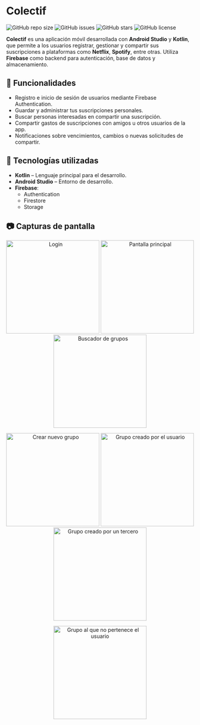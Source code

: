 # Colectif
![GitHub repo size](https://img.shields.io/github/repo-size/ARP-10/Colectif)
![GitHub issues](https://img.shields.io/github/issues/ARP-10/Colectif)
![GitHub stars](https://img.shields.io/github/stars/ARP-10/Colectif?style=social)
![GitHub license](https://img.shields.io/github/license/ARP-10/Colectif)

**Colectif** es una aplicación móvil desarrollada con **Android Studio** y **Kotlin**, que permite a los usuarios registrar, gestionar y compartir sus suscripciones a plataformas como **Netflix**, **Spotify**, entre otras. Utiliza **Firebase** como backend para autenticación, base de datos y almacenamiento.

## 📱 Funcionalidades

- Registro e inicio de sesión de usuarios mediante Firebase Authentication.
- Guardar y administrar tus suscripciones personales.
- Buscar personas interesadas en compartir una suscripción.
- Compartir gastos de suscripciones con amigos u otros usuarios de la app.
- Notificaciones sobre vencimientos, cambios o nuevas solicitudes de compartir.

## 🚀 Tecnologías utilizadas

- **Kotlin** – Lenguaje principal para el desarrollo.
- **Android Studio** – Entorno de desarrollo.
- **Firebase**:
  - Authentication
  - Firestore 
  - Storage

## 📷 Capturas de pantalla

<p align="center">
  <img src="https://github.com/user-attachments/assets/b08fbfe5-5627-4eb2-bfec-22fc19cbd86f" alt="Login" width="250"/>
  <img src="https://github.com/user-attachments/assets/558acac4-cbd5-46a6-9b09-b0711fececd8" alt="Pantalla principal" width="250"/>
  <img src="https://github.com/user-attachments/assets/d93f3a3f-5ab3-4795-9f19-691fe1b51b08" alt="Buscador de grupos" width="250"/>
</p>

<p align="center">
  <img src="https://github.com/user-attachments/assets/38409b23-7e87-4bd8-8def-48243c88531e" alt="Crear nuevo grupo" width="250"/>
  <img src="https://github.com/user-attachments/assets/ef4860dd-b7c0-4ece-85a1-bf7a5fd8cb76" alt="Grupo creado por el usuario" width="250"/>
  <img src="https://github.com/user-attachments/assets/0f326668-4673-4e4c-9a94-ca4fb95aff01" alt="Grupo creado por un tercero" width="250"/>
</p>

<p align="center">
  <img src="https://github.com/user-attachments/assets/d079a980-e64f-4347-a498-5c91f0a26307" alt="Grupo al que no pertenece el usuario" width="250"/>
</p>
